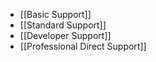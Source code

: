 * [[Basic Support]]
* [[Standard Support]]
* [[Developer Support]]
* [[Professional Direct Support]]
